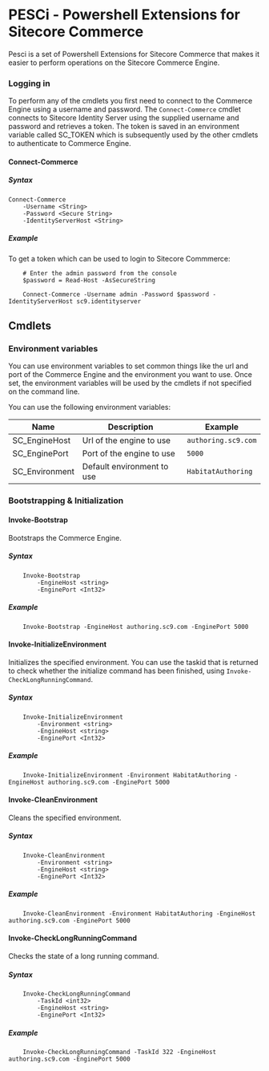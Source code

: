 # PESCi - Powershell Extensions for Sitecore Commerce

Pesci is a set of Powershell Extensions for Sitecore Commerce that makes it easier to perform operations on the Sitecore Commerce Engine. 

### Logging in

To perform any of the cmdlets you first need to connect to the Commerce Engine using a username and password. The `Connect-Commerce` cmdlet connects to Sitecore Identity Server using the supplied username and password and retrieves a token. The token is saved in an environment variable called SC_TOKEN which is subsequently used by the other cmdlets to authenticate to Commerce Engine. 

#### Connect-Commerce 

##### Syntax
```
Connect-Commerce 
    -Username <String> 
    -Password <Secure String> 
    -IdentityServerHost <String>
```

##### Example
To get a token which can be used to login to Sitecore Commmerce:

```
    # Enter the admin password from the console
    $password = Read-Host -AsSecureString

    Connect-Commerce -Username admin -Password $password -IdentityServerHost sc9.identityserver 
```

## Cmdlets

### Environment variables

You can use environment variables to set common things like the url and port of the Commerce Engine and the environment you want to use. Once set, the environment variables will be used by the cmdlets if not specified on the command line.

You can use the following environment variables:

| Name        | Description           |  Example|
| ------------- |-------------|-------------| 
|SC_EngineHost|Url of the engine to use|`authoring.sc9.com`|
|SC_EnginePort|Port of the engine to use|`5000`|
|SC_Environment|Default environment to use|`HabitatAuthoring`|


### Bootstrapping & Initialization

#### Invoke-Bootstrap

Bootstraps the Commerce Engine.

##### Syntax

```
    Invoke-Bootstrap 
        -EngineHost <string>
        -EnginePort <Int32>
```

##### Example 

```
    Invoke-Bootstrap -EngineHost authoring.sc9.com -EnginePort 5000
```

#### Invoke-InitializeEnvironment

Initializes the specified environment. You can use the taskid that is returned to check whether the initialize command has been finished, using `Invoke-CheckLongRunningCommand`.

##### Syntax

```
    Invoke-InitializeEnvironment
        -Environment <string>
        -EngineHost <string>
        -EnginePort <Int32>
```

##### Example 

```
    Invoke-InitializeEnvironment -Environment HabitatAuthoring -EngineHost authoring.sc9.com -EnginePort 5000
```

#### Invoke-CleanEnvironment

Cleans the specified environment.

##### Syntax

```
    Invoke-CleanEnvironment
        -Environment <string>
        -EngineHost <string>
        -EnginePort <Int32>
```

##### Example 

```
    Invoke-CleanEnvironment -Environment HabitatAuthoring -EngineHost authoring.sc9.com -EnginePort 5000
```

#### Invoke-CheckLongRunningCommand

Checks the state of a long running command.

##### Syntax

```
    Invoke-CheckLongRunningCommand
        -TaskId <int32>
        -EngineHost <string>
        -EnginePort <Int32>
```

##### Example 

```
    Invoke-CheckLongRunningCommand -TaskId 322 -EngineHost authoring.sc9.com -EnginePort 5000
```
